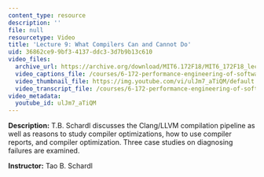 ```yaml
---
content_type: resource
description: ''
file: null
resourcetype: Video
title: 'Lecture 9: What Compilers Can and Cannot Do'
uid: 36862ce9-9bf3-4137-ddc3-3d7b9b13c610
video_files:
  archive_url: https://archive.org/download/MIT6.172F18/MIT6_172F18_lecture_09_300k.mp4
  video_captions_file: /courses/6-172-performance-engineering-of-software-systems-fall-2018/9617f27d16605a8480399c37f32e6940_ulJm7_aTiQM.vtt
  video_thumbnail_file: https://img.youtube.com/vi/ulJm7_aTiQM/default.jpg
  video_transcript_file: /courses/6-172-performance-engineering-of-software-systems-fall-2018/052caf9eb417f1fd4dd67dbc34c3961b_ulJm7_aTiQM.pdf
video_metadata:
  youtube_id: ulJm7_aTiQM
---
```


**Description:** T.B. Schardl discusses the Clang/LLVM compilation pipeline as well as reasons to study compiler optimizations, how to use compiler reports, and compiler optimization. Three case studies on diagnosing failures are examined.

**Instructor:** Tao B. Schardl
